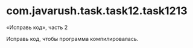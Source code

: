 # com.javarush.task.task12.task1213
«Исправь код», часть 2

Исправь код, чтобы программа компилировалась.
